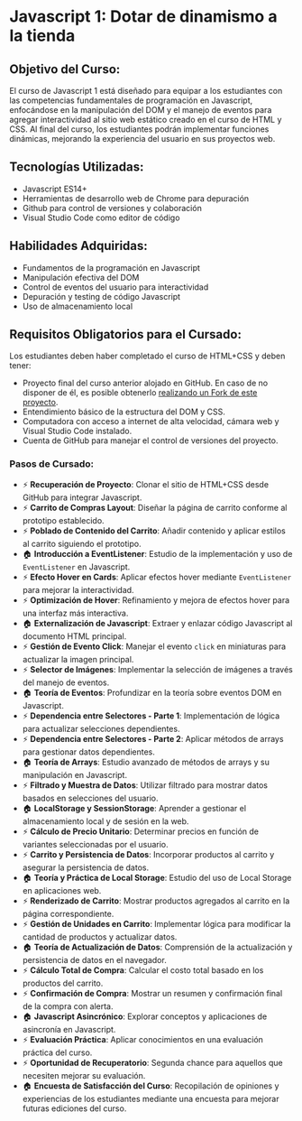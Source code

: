 # Javascript 1: Dotar de dinamismo a la tienda

## Objetivo del Curso:

El curso de Javascript 1 está diseñado para equipar a los estudiantes con las competencias fundamentales de programación en Javascript, enfocándose en la manipulación del DOM y el manejo de eventos para agregar interactividad al sitio web estático creado en el curso de HTML y CSS. Al final del curso, los estudiantes podrán implementar funciones dinámicas, mejorando la experiencia del usuario en sus proyectos web.

## Tecnologías Utilizadas:

- Javascript ES14+
- Herramientas de desarrollo web de Chrome para depuración
- Github para control de versiones y colaboración
- Visual Studio Code como editor de código

## Habilidades Adquiridas:

- Fundamentos de la programación en Javascript
- Manipulación efectiva del DOM
- Control de eventos del usuario para interactividad
- Depuración y testing de código Javascript
- Uso de almacenamiento local

## Requisitos Obligatorios para el Cursado:

Los estudiantes deben haber completado el curso de HTML+CSS y deben tener:

- Proyecto final del curso anterior alojado en GitHub. En caso de no disponer de él, es posible obtenerlo [realizando un Fork de este proyecto](https://github.com).
- Entendimiento básico de la estructura del DOM y CSS.
- Computadora con acceso a internet de alta velocidad, cámara web y Visual Studio Code instalado.
- Cuenta de GitHub para manejar el control de versiones del proyecto.

### Pasos de Cursado:

- ⚡ **Recuperación de Proyecto**: Clonar el sitio de HTML+CSS desde GitHub para integrar Javascript.
- ⚡ **Carrito de Compras Layout**: Diseñar la página de carrito conforme al prototipo establecido.
- ⚡ **Poblado de Contenido del Carrito**: Añadir contenido y aplicar estilos al carrito siguiendo el prototipo.
- 🏠 **Introducción a EventListener**: Estudio de la implementación y uso de `EventListener` en Javascript.
- ⚡ **Efecto Hover en Cards**: Aplicar efectos hover mediante `EventListener` para mejorar la interactividad.
- ⚡ **Optimización de Hover**: Refinamiento y mejora de efectos hover para una interfaz más interactiva.
- 🏠 **Externalización de Javascript**: Extraer y enlazar código Javascript al documento HTML principal.
- ⚡ **Gestión de Evento Click**: Manejar el evento `click` en miniaturas para actualizar la imagen principal.
- ⚡ **Selector de Imágenes**: Implementar la selección de imágenes a través del manejo de eventos.
- 🏠 **Teoría de Eventos**: Profundizar en la teoría sobre eventos DOM en Javascript.
- ⚡ **Dependencia entre Selectores - Parte 1**: Implementación de lógica para actualizar selecciones dependientes.
- ⚡ **Dependencia entre Selectores - Parte 2**: Aplicar métodos de arrays para gestionar datos dependientes.
- 🏠 **Teoría de Arrays**: Estudio avanzado de métodos de arrays y su manipulación en Javascript.
- ⚡ **Filtrado y Muestra de Datos**: Utilizar filtrado para mostrar datos basados en selecciones del usuario.
- 🏠 **LocalStorage y SessionStorage**: Aprender a gestionar el almacenamiento local y de sesión en la web.
- ⚡ **Cálculo de Precio Unitario**: Determinar precios en función de variantes seleccionadas por el usuario.
- ⚡ **Carrito y Persistencia de Datos**: Incorporar productos al carrito y asegurar la persistencia de datos.
- 🏠 **Teoría y Práctica de Local Storage**: Estudio del uso de Local Storage en aplicaciones web.
- ⚡ **Renderizado de Carrito**: Mostrar productos agregados al carrito en la página correspondiente.
- ⚡ **Gestión de Unidades en Carrito**: Implementar lógica para modificar la cantidad de productos y actualizar datos.
- 🏠 **Teoría de Actualización de Datos**: Comprensión de la actualización y persistencia de datos en el navegador.
- ⚡ **Cálculo Total de Compra**: Calcular el costo total basado en los productos del carrito.
- ⚡ **Confirmación de Compra**: Mostrar un resumen y confirmación final de la compra con alerta.
- 🏠 **Javascript Asincrónico**: Explorar conceptos y aplicaciones de asincronía en Javascript.
- ⚡ **Evaluación Práctica**: Aplicar conocimientos en una evaluación práctica del curso.
- ⚡ **Oportunidad de Recuperatorio**: Segunda chance para aquellos que necesiten mejorar su evaluación.
- 🏠 **Encuesta de Satisfacción del Curso**: Recopilación de opiniones y experiencias de los estudiantes mediante una encuesta para mejorar futuras ediciones del curso.
